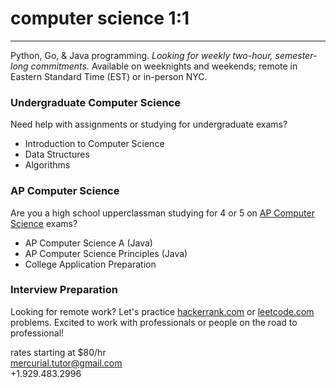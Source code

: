 # computer science 1:1

---

Python, Go, & Java programming. *Looking for weekly two-hour, semester-long commitments.* 
Available on weeknights and weekends; remote in Eastern Standard Time (EST) or in-person NYC.

### Undergraduate Computer Science
Need help with assignments or studying for undergraduate exams?

- Introduction to Computer Science
- Data Structures
- Algorithms

### AP Computer Science
Are you a high school upperclassman studying for 4 or 5 on [AP Computer Science](https://apcentral.collegeboard.org/courses/ap-computer-science-a/exam) exams?

- AP Computer Science A (Java)
- AP Computer Science Principles (Java)
- College Application Preparation

### Interview Preparation
Looking for remote work? Let's practice [hackerrank.com](https://www.hackerrank.com) or [leetcode.com](https://leetcode.com) problems.
Excited to work with professionals or people on the road to professional!

rates starting at $80/hr  
<mercurial.tutor@gmail.com>  
+1.929.483.2996